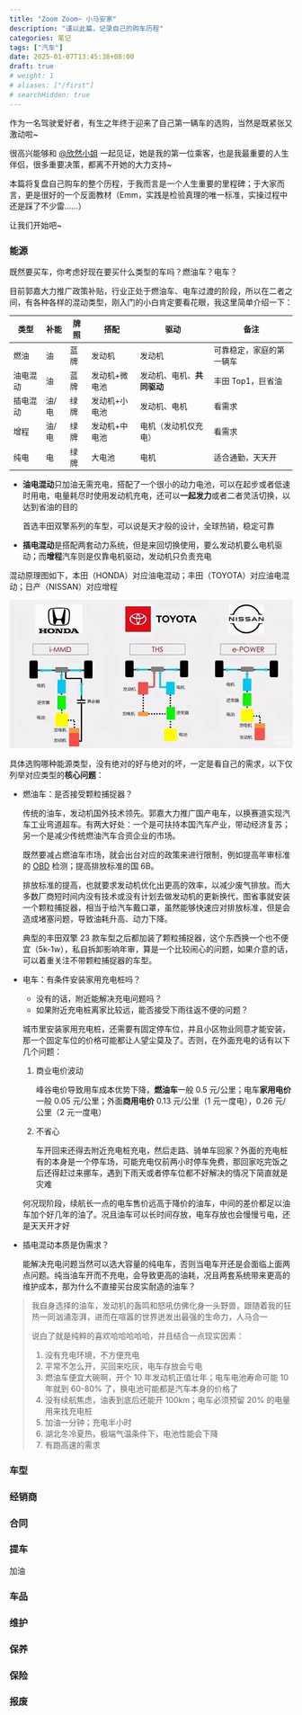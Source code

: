 ```yaml
---
title: "Zoom Zoom~ 小马安家"
description: "谨以此篇，记录自己的购车历程"
categories: 笔记
tags: ["汽车"]
date: 2025-01-07T13:45:38+08:00
draft: true
# weight: 1
# aliases: ["/first"]
# searchHidden: true
---
```


作为一名驾驶爱好者，有生之年终于迎来了自己第一辆车的选购，当然是既紧张又激动啦~

很高兴能够和 [@欣然小姐](javascript:void(0);) 一起见证，她是我的第一位乘客，也是我最重要的人生伴侣，很多重要决策，都离不开她的大力支持~

本篇将复盘自己购车的整个历程，于我而言是一个人生重要的里程碑；于大家而言，更是很好的一个反面教材（Emm，实践是检验真理的唯一标准，实操过程中还是踩了不少雷……）

让我们开始吧~



### 能源

既然要买车，你考虑好现在要买什么类型的车吗？燃油车？电车？

目前郭嘉大力推广政策补贴，行业正处于燃油车、电车过渡的阶段，所以在二者之间，有各种各样的混动类型，刚入门的小白肯定要看花眼，我这里简单介绍一下：

| 类型     | 补能  | 牌照 | 搭配          | 驱动                       | 备注                     |
| -------- | ----- | ---- | ------------- | -------------------------- | ------------------------ |
| 燃油     | 油    | 蓝牌 | 发动机        | 发动机                     | 可靠稳定，家庭的第一辆车 |
| 油电混动 | 油    | 蓝牌 | 发动机+微电池 | 发动机、电机、**共同驱动** | 丰田 Top1，巨省油        |
| 插电混动 | 油/电 | 绿牌 | 发动机+小电池 | 发动机、电机               | 看需求                   |
| 增程     | 油/电 | 绿牌 | 发动机+中电池 | 电机（发动机仅充电）       | 看需求                   |
| 纯电     | 电    | 绿牌 | 大电池        | 电机                       | 适合通勤，天天开         |

- **油电混动**只加油无需充电，搭配了一个很小的动力电池，可以在起步或者低速时用电，电量耗尽时使用发动机充电，还可以**一起发力**或者二者灵活切换，以达到省油的目的

  首选丰田双擎系列的车型，可以说是天才般的设计，全球热销，稳定可靠

- **插电混动**是搭配两套动力系统，但是来回切换使用，要么发动机要么电机驱动；而**增程**汽车则是仅靠电机驱动，发动机只负责充电

混动原理图如下，本田（HONDA）对应油电混动；丰田（TOYOTA）对应油电混动；日产（NISSAN）对应增程

![本田、丰田、日产混动原理](./assets/混动原理.webp)

具体选购哪种能源类型，没有绝对的好与绝对的坏，一定是看自己的需求，以下仅列举对应类型的**核心问题**：

- 燃油车：是否接受颗粒捕捉器？

  传统的油车，发动机国外技术领先。郭嘉大力推广国产电车，以换赛道实现汽车工业弯道超车。有两大好处：一个是可扶持本国汽车产业，带动经济复苏；另一个是减少传统燃油汽车合资企业的市场。

  既然要减占燃油车市场，就会出台对应的政策来进行限制，例如提高年审标准的 [OBD](https://baike.baidu.com/item/%E8%BD%A6%E8%BD%BD%E8%87%AA%E8%AF%8A%E6%96%AD%E7%B3%BB%E7%BB%9F/11046661) 检测；提高排放标准的国 6B。

  排放标准的提高，也就要求发动机优化出更高的效率，以减少废气排放。而大多数厂商短时间内没有技术或没有计划去做发动机的更新换代，图省事就安装一个颗粒捕捉器，相当于给汽车戴口罩，虽然能够快速应对排放标准，但是会造成堵塞问题，导致油耗升高、动力下降。

  典型的丰田双擎 23 款车型之后都加装了颗粒捕捉器，这个东西换一个也不便宜（5k-1w），私自拆卸影响年审，算是一个比较闹心的问题，如果介意的话，可以着重关注不带颗粒捕捉器的车型。

- 电车：有条件安装家用充电桩吗？

  - 没有的话，附近能解决充电问题吗？
  - 如果附近充电桩离家比较远，能否接受下雨往返不便的问题？

  城市里安装家用充电桩，还需要有固定停车位，并且小区物业同意才能安装，那一个固定车位的价格可能都让人望尘莫及了。否则，在外面充电的话有以下几个问题：

  1. 商业电价波动

     峰谷电价导致用车成本优势下降，**燃油车**一般 0.5 元/公里；电车**家用电价**一般 0.05 元/公里；外面**商用电价** 0.13 元/公里（1 元一度电），0.26 元/公里（2 元一度电）

  2. 不省心

     车开回来还得去附近充电桩充电，然后走路、骑单车回家？外面的充电桩有的本身是一个停车场，可能充电仅前两小时停车免费，那回家吃完饭之后还得赶过来挪车，遇到下雨天或者停车位都不好解决的情况下简直就是灾难

  何况现阶段，续航长一点的电车售价远高于降价的油车，中间的差价都足以油车加个好几年的油了。况且油车可以长时间存放，电车存放也会慢慢亏电，还是天天开才好

- 插电混动本质是伪需求？

  能解决充电问题当然可以选大容量的纯电车，否则当电车开还是会面临上面两点问题。纯当油车开而不充电，会导致更高的油耗，况且两套系统带来更高的维护成本，那为什么不直接买台皮实耐造的油车？

> 我自身选择的油车，发动机的轰鸣和怒吼仿佛化身一头野兽，跟随着我的狂热一同汹涌澎湃，进而在喧嚣的世界迸发出最强的生命力，人马合一
>
> 说白了就是纯粹的喜欢哈哈哈哈哈，并且结合一点现实因素：
>
> 1. 没有充电环境，不方便充电
> 2. 平常不怎么开，买回来吃灰，电车存放会亏电
> 3. 燃油车便宜大碗啊，开个 10 年发动机正值壮年；电车电池寿命可能 10 年就到 60-80% 了，换电池可能都是汽车本身的价格了
> 4. 没有续航焦虑，油表到底后还能开 100km；电车必须预留 20% 的电量用来找充电桩
> 5. 加油一分钟；充电半小时
> 6. 湖北冬冷夏热，极端气温条件下，电池性能会下降
> 7. 有跑高速的需求



### 车型





### 经销商



### 合同



### 提车

加油



### 车品



### 维护



### 保养 



### 保险



### 报废